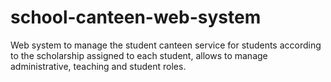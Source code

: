 # school-canteen-web-system
Web system to manage the student canteen service for students according to the scholarship assigned to each student, allows to manage administrative, teaching and student roles.
